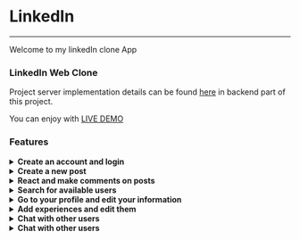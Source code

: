 # LinkedIn
<hr/>
Welcome to my linkedIn clone App

### LinkedIn Web Clone

Project server implementation details can be found [here](https://github.com/C-Vane/m6-bulid-week-be) in backend part of this project.

You can enjoy with [LIVE DEMO](https://clonelinkedin.vercel.app/)

### Features

<details>
<summary><b> Create an account and login </b></summary>
  </br>
  <p> Most of the component rendered conditionally. You have to login to see pages. </p>
  </br>
   
  <img alt="app" src="" />

</details>

<details>
<summary><b> Create a new post </b></summary>
  </br>
  <p> You can create a new post with and image and description </p>
  </br>
  
  <img alt="app" src="" />

</details>

<details>
<summary><b> React and make comments on posts </b></summary>
  </br>
  <p> Most of the component rendered conditionally. </p>
  </br>
   
  <img alt="app" src="" />

</details>


<details>
<summary><b> Search for available users </b></summary>
  </br>
  <p> Since this is a minified clone we don't have a lot of users there.</p>
  </br>
   
  <img alt="app" src="" />
</a>
</details>

<details>
<summary><b> Go to your profile and edit your information </b></summary>
  </br>
  <p> Ofc you can edit your profile. All updates responds immediately.  </p>
  </br>
   
  <img alt="app" src="" />

</details>

<details>
<summary><b> Add experiences and edit them </b></summary>
  </br> You will see the updates automaticly  </br>
   
  <img alt="app" src="" />

</details>
<details>
<summary><b> Chat with other users </b></summary>
  </br> You can see old chats or chat with other users that are online </br>
   
  <img alt="app" src="" />

</details>

</details>
<details>
<summary><b> Chat with other users </b></summary>
  </br> How to run the code </br>
   
 To run the code just clone the repo and write the following command
  ## npm start

</details>



